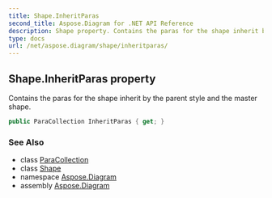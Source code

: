 ```yaml
---
title: Shape.InheritParas
second_title: Aspose.Diagram for .NET API Reference
description: Shape property. Contains the paras for the shape inherit by the parent style and the master shape
type: docs
url: /net/aspose.diagram/shape/inheritparas/
---
```

## Shape.InheritParas property

Contains the paras for the shape inherit by the parent style and the master shape.

```csharp
public ParaCollection InheritParas { get; }
```

### See Also

* class [ParaCollection](../../paracollection/)
* class [Shape](../)
* namespace [Aspose.Diagram](../../shape/)
* assembly [Aspose.Diagram](../../../)


